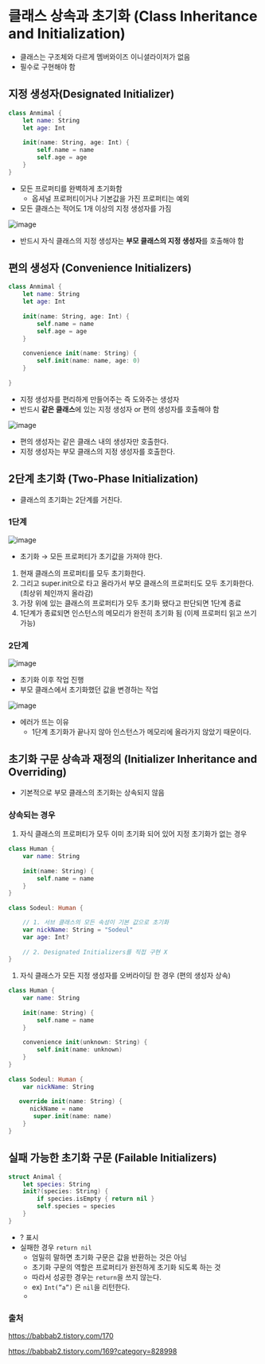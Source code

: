 # 클래스 상속과 초기화 (Class Inheritance and Initialization)

- 클래스는 구조체와 다르게 멤버와이즈 이니셜라이저가 없음
- 필수로 구현해야 함



## 지정 생성자(Designated Initializer)

```swift
class Anmimal {
    let name: String
    let age: Int
    
    init(name: String, age: Int) {
        self.name = name
        self.age = age
    }
}
```

- 모든 프로퍼티를 완벽하게 초기화함
    - 옵셔널 프로퍼티이거나 기본값을 가진 프로퍼티는 예외
- 모든 클래스는 적어도 1개 이상의 지정 생성자를 가짐

![image](https://github.com/YAPP-Github/22nd-Study-Swift-Language-Guide/assets/77915491/373d0cd6-a8fd-44f8-a8db-0553f1bb0ec9)


- 반드시 자식 클래스의 지정 생성자는 **부모 클래스의 지정 생성자**를 호출해야 함



## 편의 생성자 (Convenience Initializers)

```swift
class Anmimal {
    let name: String
    let age: Int
    
    init(name: String, age: Int) {
        self.name = name
        self.age = age
    }
    
    convenience init(name: String) {
        self.init(name: name, age: 0)
    }
    
}
```

- 지정 생성자를 편리하게 만들어주는 즉 도와주는 생성자
- 반드시 **같은 클래스**에 있는 지정 생성자 or 편의 생성자를 호출해야 함



![image](https://github.com/YAPP-Github/22nd-Study-Swift-Language-Guide/assets/77915491/6afae0c5-3a9a-401d-b4b7-075a9b160188)


- 편의 생성자는 같은 클래스 내의 생성자만 호출한다.
- 지정 생성자는 부모 클래스의 지정 생성자를 호출한다.



## 2단계 초기화 (Two-Phase Initialization)

- 클래스의 초기화는 2단계를 거친다.

### 1단계

![image](https://github.com/YAPP-Github/22nd-Study-Swift-Language-Guide/assets/77915491/b3ed9176-8d27-4db3-b99c-6595a9e34ceb)


- 초기화 → 모든 프로퍼티가 초기값을 가져야 한다.
1. 현재 클래스의 프로퍼티를 모두 초기화한다.
2. 그리고 super.init으로 타고 올라가서 부모 클래스의 프로퍼티도 모두 초기화한다. (최상위 체인까지 올라감)
3. 가장 위에 있는 클래스의 프로퍼티가 모두 초기화 됐다고 판단되면 1단계 종료
4. 1단계가 종료되면 인스턴스의 메모리가 완전히 초기화 됨 (이제 프로퍼티 읽고 쓰기 가능)


### 2단계

![image](https://github.com/YAPP-Github/22nd-Study-Swift-Language-Guide/assets/77915491/55c15599-53bc-4b82-81f6-1c0ec19c6b1a)


- 초기화 이후 작업 진행
- 부모 클래스에서 초기화했던 값을 변경하는 작업



![image](https://github.com/YAPP-Github/22nd-Study-Swift-Language-Guide/assets/77915491/1b54101d-c308-4c17-9666-62e1977898ac)


- 에러가 뜨는 이유
    - 1단계 초기화가 끝나지 않아 인스턴스가 메모리에 올라가지 않았기 때문이다.
 


## 초기화 구문 상속과 재정의 (Initializer Inheritance and Overriding)

- 기본적으로 부모 클래스의 초기화는 상속되지 않음

### 상속되는 경우

1. 자식 클래스의 프로퍼티가 모두 이미 초기화 되어 있어 지정 초기화가 없는 경우

```swift
class Human {
    var name: String
    
    init(name: String) {
        self.name = name
    }
}
 
class Sodeul: Human {

    // 1. 서브 클래스의 모든 속성이 기본 값으로 초기화
    var nickName: String = "Sodeul"
    var age: Int?
    
    // 2. Designated Initializers를 직접 구현 X
}
```


1. 자식 클래스가 모든 지정 생성자를 오버라이딩 한 경우 (편의 생성자 상속)

```swift
class Human {
    var name: String
    
    init(name: String) {
        self.name = name
    }
    
    convenience init(unknown: String) {
        self.init(name: unknown)
    }
}
 
class Sodeul: Human {
    var nickName: String
    
   override init(name: String) {
      nickName = name
       super.init(name: name)
    }
}
```


## 실패 가능한 초기화 구문 (Failable Initializers)

```swift
struct Animal {
    let species: String
    init?(species: String) {
        if species.isEmpty { return nil }
        self.species = species
    }
}
```

- ? 표시
- 실패한 경우 `return nil`
    - 엄밀히 말하면 초기화 구문은 값을 반환하는 것은 아님
    - 초기화 구문의 역할은 프로퍼티가 완전하게 초기화 되도록 하는 것
    - 따라서 성공한 경우는 `return`을 쓰지 않는다.
    - ex) `Int(”a”)` 은 `nil`을 리턴한다.
    - 


### 출처
https://babbab2.tistory.com/170

https://babbab2.tistory.com/169?category=828998
